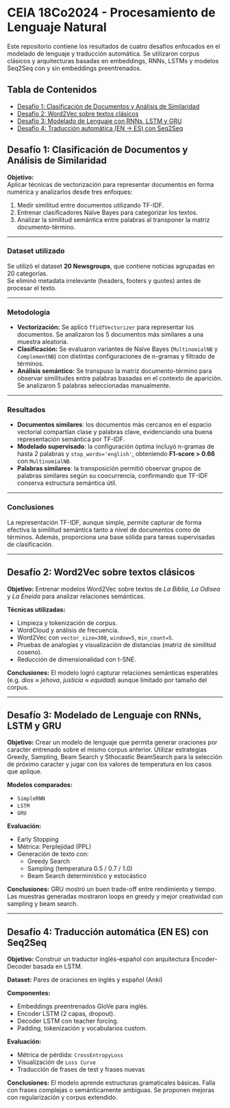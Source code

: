 
# CEIA 18Co2024 - Procesamiento de Lenguaje Natural
Este repositorio contiene los resultados de cuatro desafíos enfocados en el modelado de lenguaje y traducción automática. Se utilizaron corpus clásicos y arquitecturas basadas en embeddings, RNNs, LSTMs y modelos Seq2Seq con y sin embeddings preentrenados.

## Tabla de Contenidos

- [Desafío 1: Clasificación de Documentos y Análisis de Similaridad](#desafío-1-clasificación-de-documentos-y-análisis-de-similaridad)
- [Desafío 2: Word2Vec sobre textos clásicos](#desafío-2-word2vec-sobre-textos-clásicos)
- [Desafío 3: Modelado de Lenguaje con RNNs, LSTM y GRU](#desafío-3-modelado-de-lenguaje-con-rnns-lstm-y-gru)
- [Desafío 4: Traducción automática (EN → ES) con Seq2Seq](#desafío-4-traducción-automática-en-es-con-seq2seq)


## Desafío 1: Clasificación de Documentos y Análisis de Similaridad

**Objetivo:**  
Aplicar técnicas de vectorización para representar documentos en forma numérica y analizarlos desde tres enfoques:

1. Medir similitud entre documentos utilizando TF-IDF.
2. Entrenar clasificadores Naïve Bayes para categorizar los textos.
3. Analizar la similitud semántica entre palabras al transponer la matriz documento-término.

---

### Dataset utilizado

Se utilizó el dataset **20 Newsgroups**, que contiene noticias agrupadas en 20 categorías.  
Se eliminó metadata irrelevante (headers, footers y quotes) antes de procesar el texto.

---

### Metodología

- **Vectorización:** Se aplicó `TfidfVectorizer` para representar los documentos. Se analizaron los 5 documentos más similares a una muestra aleatoria.
- **Clasificación:** Se evaluaron variantes de Naïve Bayes (`MultinomialNB` y `ComplementNB`) con distintas configuraciones de n-gramas y filtrado de términos.
- **Análisis semántico:** Se transpuso la matriz documento-término para observar similitudes entre palabras basadas en el contexto de aparición. Se analizaron 5 palabras seleccionadas manualmente.

---

### Resultados

- **Documentos similares**: los documentos más cercanos en el espacio vectorial compartían clase y palabras clave, evidenciando una buena representación semántica por TF-IDF.
- **Modelado supervisado**: la configuración óptima incluyó n-gramas de hasta 2 palabras y `stop_words='english'`, obteniendo **F1-score > 0.66** con `MultinomialNB`.
- **Palabras similares**: la transposición permitió observar grupos de palabras similares según su coocurrencia, confirmando que TF-IDF conserva estructura semántica útil.

---

### Conclusiones

La representación TF-IDF, aunque simple, permite capturar de forma efectiva la similitud semántica tanto a nivel de documentos como de términos. Además, proporciona una base sólida para tareas supervisadas de clasificación.

---

## Desafío 2: Word2Vec sobre textos clásicos

**Objetivo:** Entrenar modelos Word2Vec sobre textos de *La Biblia*, *La Odisea* y *La Eneida* para analizar relaciones semánticas.

**Técnicas utilizadas:**
- Limpieza y tokenización de corpus.
- WordCloud y análisis de frecuencia.
- Word2Vec con `vector_size=300`, `window=5`, `min_count=5`.
- Pruebas de analogías y visualización de distancias (matriz de similitud coseno).
- Reducción de dimensionalidad con t-SNE.

**Conclusiones:** El modelo logró capturar relaciones semánticas esperables (e.g. *dios* ≈ *jehova*, *justicia* ≈ *equidad*) aunque limitado por tamaño del corpus.

---

## Desafío 3: Modelado de Lenguaje con RNNs, LSTM y GRU

**Objetivo:** Crear un modelo de lenguaje que permita generar oraciones por caracter entrenado sobre el mismo corpus anterior.
Utilizar estrategias Greedy, Sampling, Beam Search y Sthocastic BeamSearch para la selección de próximo caracter y jugar con los valores de temperatura en los casos que aplique.

**Modelos comparados:**
- `SimpleRNN`
- `LSTM`
- `GRU`

**Evaluación:**
- Early Stopping
- Métrica: Perplejidad (PPL)
- Generación de texto con:
  - Greedy Search
  - Sampling (temperatura 0.5 / 0.7 / 1.0)
  - Beam Search determinístico y estocástico

**Conclusiones:** GRU mostró un buen trade-off entre rendimiento y tiempo. Las muestras generadas mostraron loops en greedy y mejor creatividad con sampling y beam search.

---

## Desafío 4: Traducción automática (EN ES) con Seq2Seq

**Objetivo:** Construir un traductor inglés-español con arquitectura Encoder-Decoder basada en LSTM.

**Dataset:** Pares de oraciones en inglés y español (Anki)

**Componentes:**
- Embeddings preentrenados GloVe para inglés.
- Encoder LSTM (2 capas, dropout).
- Decoder LSTM con teacher forcing.
- Padding, tokenización y vocabularios custom.

**Evaluación:**
- Métrica de pérdida: `CrossEntropyLoss`
- Visualización de `Loss Curve`
- Traducción de frases de test y frases nuevas

**Conclusiones:** El modelo aprende estructuras gramaticales básicas. Falla con frases complejas o semánticamente ambiguas. Se proponen mejoras con regularización y corpus extendido.


